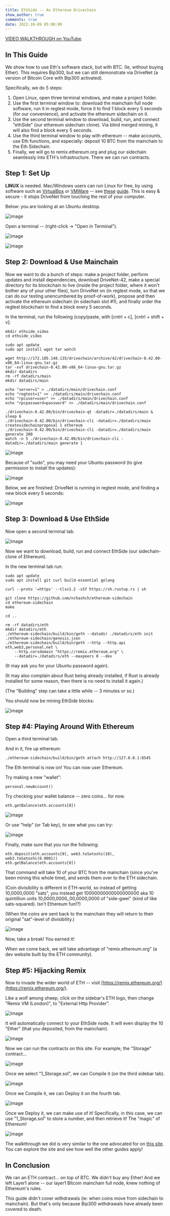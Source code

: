 ```yaml
---
title: EthSide -- An Ethereum Drivechain
show_author: true
comments: true
date: 2022-10-09 05:00:00
---
```



[VIDEO WALKTHROUGH on YouTube](https://youtu.be/B2cmR2Vz-s0).

## In This Guide

We show how to use Eth's software stack, but with BTC. (Ie, without buying Ether). This requires Bip300, but we can still demonstrate via DriveNet (a version of Bitcoin Core with Bip300 activated).

Specifically, we do 5 steps:

1. Open Linux, open three terminal windows, and make a project folder.
2. Use the first terminal window to: download the mainchain full node software, run it in regtest mode, force it to find 1 block every 5 seconds (for our convenience), and activate the ethereum sidechain on it.
3. Use the second terminal window to download, build, run, and connect "ethSide" (our ethereum sidechain clone). Via blind merged mining, it will also find a block every 5 seconds.
4. Use the third terminal window to play with ethereum -- make accounts, use Eth functions, and especially: deposit 10 BTC from the mainchain to the Eth Sidechain.
5. Finally, we will go to remix.ethereum.org and plug our sidechain seamlessly into ETH's infrastructure. There we can run contracts.


## Step 1: Set Up

**LINUX** is needed. Mac/Windows users can run Linux for free, by using software such as [VirtualBox](https://www.virtualbox.org/) or [VMWare](https://www.vmware.com/products/fusion.html) -- see [these](https://www.wikihow.com/Install-Ubuntu-on-VirtualBox) [guide](https://graspingtech.com/vmware-fusion-ubuntu-20.04/). This is easy & secure - it stops DriveNet from touching the rest of your computer.

Below: you are looking at an Ubuntu desktop.

![image](/media/ethside-guide/1.png)

Open a terminal -- (right-click -> "Open in Terminal").

![image](/media/ethside-guide/2.png)

![image](/media/ethside-guide/3.png)


## Step 2: Download & Use Mainchain

Now we want to do a bunch of steps: make a project folder, perform updates and install dependencies, download DriveNet-42, make a special directory for its blockchain to live (inside the project folder, where it won't bother any of your other files), turn DriveNet on (in regtest mode, so that we can do our testing unencumbered by proof-of-work), propose and then activate the ethereum sidechain (in sidechain slot #1), and finally order the regtest blockchain to find a block every 5 seconds.

In the terminal, run the following (copy/paste, with [cntrl + c], [cntrl + shift + v]:

    mkdir ethside_video
	cd ethside_video
    
	sudo apt update
	sudo apt install wget tar watch
    
	wget http://172.105.148.135/drivechain/archive/42/drivechain-0.42.00-x86_64-linux-gnu.tar.gz
    tar -xvf drivechain-0.42.00-x86_64-linux-gnu.tar.gz
    mkdir datadirs
    rm -rf datadirs/main
    mkdir datadirs/main
    
    echo "server=1" > ./datadirs/main/drivechain.conf
    echo "regtest=1" >> ./datadirs/main/drivechain.conf
    echo "rpcuser=user" >> ./datadirs/main/drivechain.conf
    echo "rpcpassword=password" >> ./datadirs/main/drivechain.conf
    
    ./drivechain-0.42.00/bin/drivechain-qt -datadir=./datadirs/main &
    sleep 6
    ./drivechain-0.42.00/bin/drivechain-cli -datadir=./datadirs/main createsidechainproposal 1 ethereum
    ./drivechain-0.42.00/bin/drivechain-cli -datadir=./datadirs/main generate 200
    watch -n 5 ./drivechain-0.42.00/bin/drivechain-cli -datadir=./datadirs/main generate 1

![image](/media/ethside-guide/4.png)

Because of "sudo", you may need your Ubuntu password (to give permission to install the updates):

![image](/media/ethside-guide/5.png)

Below, we are finished: DriveNet is running in regtest mode, and finding a new block every 5 seconds:

![image](/media/ethside-guide/6.png)

## Step 3: Download & Use EthSide

Now open a second terminal tab.

![image](/media/ethside-guide/7.png)

Now we want to download, build, run and connect EthSide (our sidechain-clone of Ethereum).

In the new terminal tab run:
  
    sudo apt update
    sudo apt install git curl build-essential golang
    
    curl --proto '=https' --tlsv1.2 -sSf https://sh.rustup.rs | sh
    
    git clone https://github.com/nchashch/ethereum-sidechain
    cd ethereum-sidechain
    make
    
    cd ..
    
    rm -rf datadirs/eth
    mkdir datadirs/eth
    ./ethereum-sidechain/build/bin/geth --datadir ./datadirs/eth init ./ethereum-sidechain/genesis.json
    ./ethereum-sidechain/build/bin/geth --http --http.api eth,web3,personal,net \
        --http.corsdomain "https://remix.ethereum.org" \
        --datadir=./datadirs/eth --maxpeers 0 --dev

(It may ask you for your Ubuntu password again).

(It may also complain about Rust being already installed, if Rust is already installed for some reason, then there is no need to install it again.)

(The "Building" step can take a little while -- 3 minutes or so.)

You should now be mining EthSide blocks:

![image](/media/ethside-guide/8.png)

## Step #4: Playing Around With Ethereum

Open a third terminal tab.

And in it, fire up ethereum:

    ./ethereum-sidechain/build/bin/geth attach http://127.0.0.1:8545

The Eth terminal is now on! You can now user Ethereum.

Try making a new "wallet":

    personal.newAccount()

Try checking your wallet balance -- zero coins... for now.

    eth.getBalance(eth.accounts[0])

![image](/media/ethside-guide/9.png)

Or use "help" (or Tab key), to see what you can try:

![image](/media/ethside-guide/10.png)

Finally, make sure that you run the following:

    eth.deposit(eth.accounts[0], web3.toSatoshi(10), web3.toSatoshi(0.0001))
    eth.getBalance(eth.accounts[0])

That command will take 10 of your BTC from the mainchain (since you've been mining this whole time), and sends them over to the ETH sidechain.

(Coin divisibility is different in ETH-world, so instead of getting 10,0000,0000 "sats", you instead get 10000000000000000000 aka 10 quintillion units 10,0000,0000,,00,0000,0000 of "side-gwei" (kind of like sats-squared). Isn't Ethereum fun!?)

(When the coins are sent back to the mainchain they will return to their original "sat"-level of divisibility.)

![image](/media/ethside-guide/11.png)

Now, take a break! You earned it!

When we come back, we will take advantage of "remix.ethereum.org" (a dev website built by the ETH community).

## Step #5: Hijacking Remix

Now to invade the wider world of ETH -- visit [https://remix.ethereum.org/](https://remix.ethereum.org/).

Like a wolf among sheep, click on the sidebar's ETH logo, then change "Remix VM (London)", to "External Http Provider".

![image](/media/ethside-guide/12.png)

It will automatically connect to your EthSide node. It will even display the 10 "Ether" (that you deposited, from the mainchain).

![image](/media/ethside-guide/13.png)

Now we can run the contracts on this site. For example, the "Storage" contract...

![image](/media/ethside-guide/14.png)

Once we select "1_Storage.sol", we can Compile it (on the third sidebar tab).

![image](/media/ethside-guide/15.png)

Once we Compile it, we can Deploy it on the fourth tab.

![image](/media/ethside-guide/16.png)

Once we Deploy it, we can make use of it! Specifically, in this case, we can use "1_Storage.sol" to store a number, and then retrieve it! The "magic" of Ethereum!

![image](/media/ethside-guide/17.png)

The walkthrough we did is very similar to the one advocated for on [this site](https://geth.ethereum.org/docs/getting-started/dev-mode). You can explore the site and see how well the other guides apply!

## In Conclusion

We ran an ETH contract... on top of BTC. We didn't buy any Ether! And we left Layer1 alone -- our layer1 Bitcoin mainchain full node, knew nothing of Ethereum's rules.

This guide didn't cover withdrawals (ie: when coins move from sidechain to mainchain). But that's only because Bip300 withdrawals have already been covered to death.